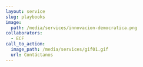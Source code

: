 ```yaml
---
layout: service
slug: playbooks
image:
  path: /media/services/innovacion-democratica.png
collaborators:
  - ECF
call_to_action:
  image_path: /media/services/gif01.gif
  url: Contáctanos
---
```

